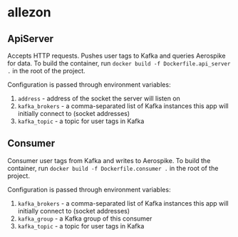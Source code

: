 # allezon

## ApiServer
Accepts HTTP requests. Pushes user tags to Kafka and queries Aerospike for data. To build the container, run `docker build -f Dockerfile.api_server .` in the root of the project.

Configuration is passed through environment variables:
1. `address` - address of the socket the server will listen on
2. `kafka_brokers` - a comma-separated list of Kafka instances this app will initially connect to (socket addresses)
3. `kafka_topic` - a topic for user tags in Kafka

## Consumer
Consumer user tags from Kafka and writes to Aerospike. To build the container, run `docker build -f Dockerfile.consumer .` in the root of the project.

Configuration is passed through environment variables:
1. `kafka_brokers` - a comma-separated list of Kafka instances this app will initially connect to (socket addresses)
2. `kafka_group` - a Kafka group of this consumer
3. `kafka_topic` - a topic for user tags in Kafka
